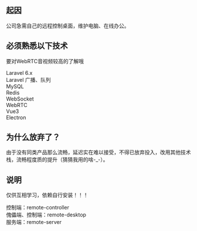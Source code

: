 ## 起因

公司急需自己的远程控制桌面，维护电脑、在线办公。

## 必须熟悉以下技术
要对WebRTC音视频较高的了解哦

Laravel 6.x \
Laravel 广播、队列 \
MySQL \
Redis \
WebSocket \
WebRTC \
Vue3 \
Electron

## 为什么放弃了？

由于没有同类产品那么流畅，延迟实在难以接受，不得已放弃投入，改用其他技术栈，流畅程度质的提升（猜猜我用的啥-_-）。

## 说明
仅供互相学习，依赖自行安装！！！

控制端：remote-controller \
傀儡端、控制端：remote-desktop \
服务端：remote-server